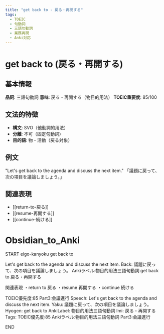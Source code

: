 ```yaml
---
title: "get back to - 戻る・再開する"
tags:
  - TOEIC
  - 句動詞
  - 三語句動詞
  - 業務再開
  - Anki対応
---
```


# get back to (戻る・再開する)

## 基本情報
**品詞**: 三語句動詞
**意味**: 戻る・再開する（物目的用法）
**TOEIC重要度**: 85/100

## 文法的特徴
- **構文**: SVO（他動詞的用法）
- **分離**: 不可（固定句動詞）
- **目的語**: 物・活動（戻る対象）

## 例文
"Let's get back to the agenda and discuss the next item."
「議題に戻って、次の項目を議論しましょう。」

## 関連表現
- [[return-to-戻る]]
- [[resume-再開する]]
- [[continue-続ける]]

# Obsidian_to_Anki
START
eigo-kanyoku
get back to

Let's get back to the agenda and discuss the next item.
Back: 
議題に戻って、次の項目を議論しましょう。
Ankiラベル:物目的用法三語句動詞
get back to
戻る・再開する

関連表現
・return to 戻る
・resume 再開する
・continue 続ける

TOEIC優先度:85
Part3:会議進行
Speech: Let's get back to the agenda and discuss the next item.
Yaku: 議題に戻って、次の項目を議論しましょう。
Hyogen: get back to
AnkiLabel: 物目的用法三語句動詞
Imi: 戻る・再開する
Tags: TOEIC優先度:85 Ankiラベル:物目的用法三語句動詞 Part3:会議進行
<!--ID: 1752938098616-->
END 